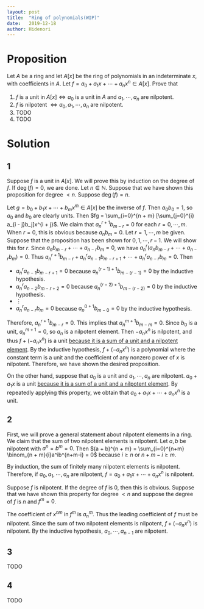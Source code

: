 ```yaml
---
layout: post
title:  "Ring of polynomials(WIP)"
date:   2019-12-18
author: Hidenori
---
```


# Proposition
Let $A$ be a ring and let $A[x]$ be the ring of polynomials in an indeterminate $x$, with coefficients in $A$.
Let $f = a_0 + a_1x + \cdots + a_nx^n \in A[x]$.
Prove that

1. $f$ is a unit in $A[x] \iff a_0$ is a unit in $A$ and $a_1, \cdots, a_n$ are nilpotent.
1. $f$ is nilpotent $\iff a_0, a_1, \cdots, a_n$ are nilpotent.
1. TODO
1. TODO

# Solution
## 1
Suppose $f$ is a unit in $A[x]$.
We will prove this by induction on the degree of $f$.
If $\deg(f) = 0$, we are done.
Let $n \in \mathbb{N}$.
Suppose that we have shown this proposition for degree $< n$.
Suppose $\deg(f) = n$.

Let $g = b_0 + b_1x + \cdots + b_mx^m \in A[x]$ be the inverse of $f$.
Then $a_0b_0 = 1$, so $a_0$ and $b_0$ are clearly units.
Then $fg = \sum_{i=0}^{n + m} [\sum_{j=0}^{i} a_{i - j}b_j]x^{i + j}$.
We claim that $a_{n}^{r + 1}b_{m - r} = 0$ for each $r = 0, \cdots, m$.
When $r = 0$, this is obvious because $a_nb_m = 0$.
Let $r = 1, \cdots, m$ be given.
Suppose that the proposition has been shown for $0, 1, \cdots, r - 1$.
We will show this for $r$.
Since $a_nb_{m - r} + \cdots + a_{n - r}b_m = 0$, we have $a_n^r(a_nb_{m - r} + \cdots + a_{n - r}b_m) = 0$.
Thus $a_n^{r + 1}b_{m - r} + a_n^ra_{n - 1}b_{m - r + 1} + \cdots + a_n^ra_{n - r}b_m = 0$.
Then
* $a_n^ra_{n - 1}b_{m - r + 1} = 0$ because $a_n^{(r - 1) + 1}b_{m - (r - 1)} = 0$ by the inductive hypothesis.
* $a_n^ra_{n - 2}b_{m - r + 2} = 0$ because $a_n^{(r - 2) + 1}b_{m - (r - 2)} = 0$ by the inductive hypothesis.
* $\vdots$
* $a_n^ra_{n - r}b_m = 0$ because $a_n^{0 + 1}b_{m - 0} = 0$ by the inductive hypothesis.

Therefore, $a_n^{r + 1}b_{m - r} = 0$.
This implies that $a_n^{m + 1}b_{m - m} = 0$.
Since $b_0$ is a unit, $a_n^{m + 1} = 0$, so $a_n$ is a nilpotent element.
Then $-a_nx^n$ is nilpotent, and thus $f + (-a_nx^n)$ is a unit [because it is a sum of a unit and a nilpotent element](/2019/11/22/nilpotent-ex-1-1.html).
By the inductive hypothesis, $f + (-a_nx^n)$ is a polynomial where the constant term is a unit and the coefficient of any nonzero power of $x$ is nilpotent.
Therefore, we have shown the desired proposition.

On the other hand, suppose that $a_0$ is a unit and $a_1, \cdots, a_n$ are nilpotent.
$a_0 + a_1x$ is a unit [because it is a sum of a unit and a nilpotent element](/2019/11/22/nilpotent-ex-1-1.html).
By repeatedly applying this property, we obtain that $a_0 + a_1x + \cdots + a_nx^n$ is a unit.

## 2
First, we will prove a general statement about nilpotent elements in a ring.
We claim that the sum of two nilpotent elements is nilpotent.
Let $a, b$ be nilpotent with $a^n = b^m = 0$.
Then $(a + b)^{n + m} = \sum_{i=0}^{n+m} \binom_{n + m}{i}a^ib^{n+m-i} = 0$ because $i \geq n$ or $n + m - i \geq m$.

By induction, the sum of finitely many nilpotent elements is nilpotent.
Therefore, if $a_0, a_1, \cdots, a_n$ are nilpotent, $f = a_0 + a_1x + \cdots + a_nx^n$ is nilpotent.

Suppose $f$ is nilpotent.
If the degree of $f$ is 0, then this is obvious.
Suppose that we have shown this property for degree $< n$ and suppose the degree of $f$ is $n$ and $f^m = 0$.

The coefficient of $x^{nm}$ in $f^m$ is $a_n^m$.
Thus the leading coefficient of $f$ must be nilpotent.
Since the sum of two nilpotent elements is nilpotent, $f + (-a_nx^n)$ is nilpotent.
By the inductive hypothesis, $a_0, \cdots, a_{n - 1}$ are nilpotent.

## 3
TODO

## 4
TODO
